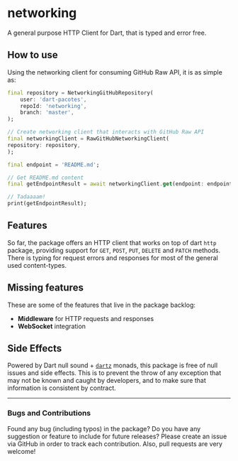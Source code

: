 # networking

A general purpose HTTP Client for Dart, that is typed and error free.

## How to use

Using the networking client for consuming GitHub Raw API, it is as simple as:

```dart
final repository = NetworkingGitHubRepository(
    user: 'dart-pacotes',
    repoId: 'networking',
    branch: 'master',
);

// Create networking client that interacts with GitHub Raw API
final networkingClient = RawGitHubNetworkingClient(
repository: repository,
);

final endpoint = 'README.md';

// Get README.md content
final getEndpointResult = await networkingClient.get(endpoint: endpoint);

// Tadaaaam!
print(getEndpointResult);
```

## Features

So far, the package offers an HTTP client that works on top of dart `http` package, providing support for `GET`, `POST`, `PUT`, `DELETE` and `PATCH` methods. There is typing for request errors and responses for most of the general used content-types.

## Missing features

These are some of the features that live in the package backlog:

- **Middleware** for HTTP requests and responses
- **WebSocket** integration

## Side Effects

Powered by Dart null sound + [`dartz`](https://pub.dev/packages/dartz) monads, this package is free of null issues and side effects. This is to prevent the throw of any exception that may not be known and caught by developers, and to make sure that information is consistent by contract.

---

### Bugs and Contributions

Found any bug (including typos) in the package? Do you have any suggestion or feature to include for future releases? Please create an issue via GitHub in order to track each contribution. Also, pull requests are very welcome!